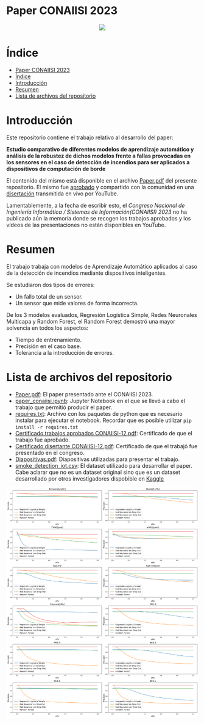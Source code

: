 # Paper CONAIISI 2023

<p align="center">
  <a href="https://skillicons.dev">
    <img src="https://skillicons.dev/icons?i=python,tensorflow" />
  </a>
</p>

# Índice

- [Paper CONAIISI 2023](#paper-conaiisi-2023)
- [Índice](#índice)
- [Introducción](#introducción)
- [Resumen](#resumen)
- [Lista de archivos del repositorio](#lista-de-archivos-del-repositorio)

# Introducción

Este repositorio contiene el trabajo relativo al desarrollo del paper:

**Estudio comparativo de diferentes modelos de aprendizaje automático y análisis de la robustez de dichos modelos frente a fallas provocadas en los sensores en el caso de detección de incendios para ser aplicados a dispositivos de computación de borde**

El contenido del mismo está disponible en el archivo [Paper.pdf](./Paper.pdf) del presente repositorio. El mismo fue [aprobado](./Certificado%20trabajos%20aprobados%20CONAIISI-12.pdf) y compartido con la comunidad en una [disertación](./Certificado%20disertante%20CONAIISI-12.pdf) transmitida en vivo por YouTube.

Lamentablemente, a la fecha de escribir esto, el *Congreso Nacional de Ingeniería Informática / Sistemas de Información(CONAIISI) 2023* no ha publicado aún la memoría donde se recogen los trabajos aprobados y los vídeos de las presentaciones no están disponibles en YouTube.

# Resumen

El trabajo trabaja con modelos de Aprendizaje Automático aplicados al caso de la detección de incendios mediante dispositivos inteligentes.

Se estudiaron dos tipos de errores:

* Un fallo total de un sensor.
* Un sensor que mide valores de forma incorrecta.

De los 3 modelos evaluados, Regresión Logística Simple, Redes Neuronales Multicapa y Random Forest, el Random Forest demostró una mayor solvencia en todos los aspectos:

* Tiempo de entrenamiento.
* Precisión en el caso base.
* Tolerancia a la introducción de errores.

# Lista de archivos del repositorio

* [Paper.pdf](./Paper.pdf): El paper presentado ante el CONAIISI 2023.
* [paper_conaiisi.ipynb](./paper_conaiisi.ipynb): Jupyter Notebook en el que se llevó a cabo el trabajo que permitió producir el paper.
* [requires.txt](./requires.txt): Archivo con los paquetes de python que es necesario instalar para ejecutar el notebook. Recordar que es posible utilizar ```pip install -r requires.txt```
* [Certificado trabajos aprobados CONAIISI-12.pdf](./Certificado%20trabajos%20aprobados%20CONAIISI-12.pdf): Certificado de que el trabajo fue aprobado.
* [Certificado disertante CONAIISI-12.pdf](./Certificado%20disertante%20CONAIISI-12.pdf): Certificado de que el trabajó fue presentado en el congreso.
* [Diapositivas.pdf](./Diapositivas.pdf): Diapositivas utilizadas para presentar el trabajo.
* [smoke_detection_iot.csv](./smoke_detection_iot.csv): El dataset utilizado para desarrollar el paper. Cabe aclarar que no es un dataset original sino que es un dataset desarrollado por otros investigadores dispobible en [Kaggle](https://www.kaggle.com/datasets/deepcontractor/smoke-detection-dataset)

![](./comparativa.png)